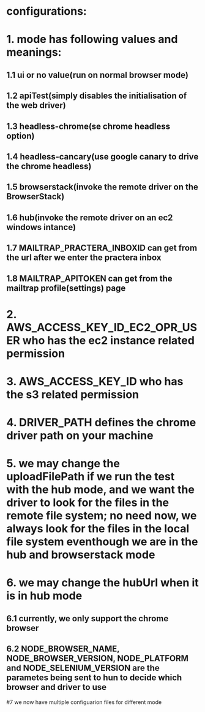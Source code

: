 # configurations:
# 1. mode has following values and meanings:
## 1.1 ui or no value(run on normal browser mode)
## 1.2 apiTest(simply disables the initialisation of the web driver)
## 1.3 headless-chrome(se chrome headless option)
## 1.4 headless-cancary(use google canary to drive the chrome headless)
## 1.5 browserstack(invoke the remote driver on the BrowserStack)
## 1.6 hub(invoke the remote driver on an ec2 windows intance)
## 1.7 MAILTRAP_PRACTERA_INBOXID can get from the url after we enter the practera inbox
## 1.8 MAILTRAP_APITOKEN can get from the mailtrap profile(settings) page
#
# 2. AWS_ACCESS_KEY_ID_EC2_OPR_USER who has the ec2 instance related permission
# 3. AWS_ACCESS_KEY_ID who has the s3 related permission
# 4. DRIVER_PATH defines the chrome driver path on your machine
# 5. we may change the uploadFilePath if we run the test with the hub mode, and we want the driver to look for the files in the remote file system; no need now, we always look for the files in the local file system eventhough we are in the hub and browserstack mode
# 6. we may change the hubUrl when it is in hub mode
## 6.1 currently, we only support the chrome browser
## 6.2 NODE_BROWSER_NAME, NODE_BROWSER_VERSION, NODE_PLATFORM and NODE_SELENIUM_VERSION are the parametes being sent to hun to decide which browser and driver to use

#7 we now have multiple configuarion files for different mode